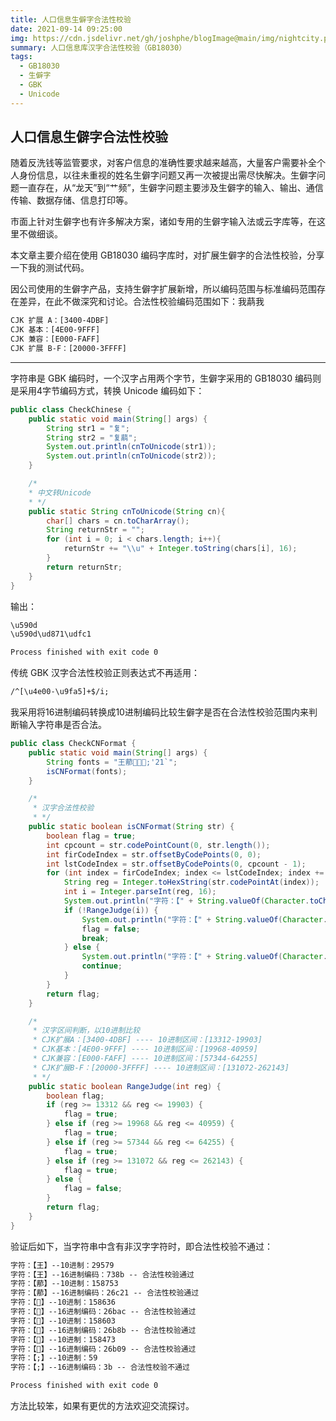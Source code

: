 ```yaml
---
title: 人口信息生僻字合法性校验
date: 2021-09-14 09:25:00
img: https://cdn.jsdelivr.net/gh/joshphe/blogImage@main/img/nightcity.png  #设置本地图片
summary: 人口信息库汉字合法性校验（GB18030）
tags:
  - GB18030
  - 生僻字
  - GBK
  - Unicode
---
```


## 人口信息生僻字合法性校验

随着反洗钱等监管要求，对客户信息的准确性要求越来越高，大量客户需要补全个人身份信息，以往未重视的姓名生僻字问题又再一次被提出需尽快解决。生僻字问题一直存在，从“龙天”到“艹频”，生僻字问题主要涉及生僻字的输入、输出、通信传输、数据存储、信息打印等。

市面上针对生僻字也有许多解决方案，诸如专用的生僻字输入法或云字库等，在这里不做细谈。

本文章主要介绍在使用 GB18030 编码字库时，对扩展生僻字的合法性校验，分享一下我的测试代码。

因公司使用的生僻字产品，支持生僻字扩展新增，所以编码范围与标准编码范围存在差异，在此不做深究和讨论。合法性校验编码范围如下：我𬟁我

```xml
CJK 扩展 A：[3400-4DBF]
CJK 基本：[4E00-9FFF]
CJK 兼容：[E000-FAFF]
CJK 扩展 B-F：[20000-3FFFF]
```

------

字符串是 GBK 编码时，一个汉字占用两个字节，生僻字采用的 GB18030 编码则是采用4字节编码方式，转换 Unicode 编码如下：

```java
public class CheckChinese {
    public static void main(String[] args) {
        String str1 = "复";
        String str2 = "复𬟁";
        System.out.println(cnToUnicode(str1));
        System.out.println(cnToUnicode(str2));
    }

    /*
    * 中文转Unicode
    * */
    public static String cnToUnicode(String cn){
        char[] chars = cn.toCharArray();
        String returnStr = "";
        for (int i = 0; i < chars.length; i++){
            returnStr += "\\u" + Integer.toString(chars[i], 16);
        }
        return returnStr;
    }
}
```

输出：

```xml
\u590d
\u590d\ud871\udfc1

Process finished with exit code 0
```

传统 GBK 汉字合法性校验正则表达式不再适用：

```xml
/^[\u4e00-\u9fa5]+$/i;
```

我采用将16进制编码转换成10进制编码比较生僻字是否在合法性校验范围内来判断输入字符串是否合法。

```java
public class CheckCNFormat {
    public static void main(String[] args) {
        String fonts = "王𦰡𦮬𦮋𦬉;'21`";
        isCNFormat(fonts);
    }

    /*
     * 汉字合法性校验
     * */
    public static boolean isCNFormat(String str) {
        boolean flag = true;
        int cpcount = str.codePointCount(0, str.length());
        int firCodeIndex = str.offsetByCodePoints(0, 0);
        int lstCodeIndex = str.offsetByCodePoints(0, cpcount - 1);
        for (int index = firCodeIndex; index <= lstCodeIndex; index += ((Character.isSupplementaryCodePoint(str.codePointAt(index))) ? 2 : 1)) {
            String reg = Integer.toHexString(str.codePointAt(index));
            int i = Integer.parseInt(reg, 16);
            System.out.println("字符：【" + String.valueOf(Character.toChars(str.codePointAt(index))) + "】--10进制：" + i);
            if (!RangeJudge(i)) {
                System.out.println("字符：【" + String.valueOf(Character.toChars(str.codePointAt(index))) + "】--16进制编码：" + reg + " -- " + "合法性校验不通过");
                flag = false;
                break;
            } else {
                System.out.println("字符：【" + String.valueOf(Character.toChars(str.codePointAt(index))) + "】--16进制编码：" + reg + " -- " + "合法性校验通过");
                continue;
            }
        }
        return flag;
    }

    /*
     * 汉字区间判断，以10进制比较
     * CJK扩展A：[3400-4DBF] ---- 10进制区间：[13312-19903]
     * CJK基本：[4E00-9FFF] ---- 10进制区间：[19968-40959]
     * CJK兼容：[E000-FAFF] ---- 10进制区间：[57344-64255]
     * CJK扩展B-F：[20000-3FFFF] ---- 10进制区间：[131072-262143]
     * */
    public static boolean RangeJudge(int reg) {
        boolean flag;
        if (reg >= 13312 && reg <= 19903) {
            flag = true;
        } else if (reg >= 19968 && reg <= 40959) {
            flag = true;
        } else if (reg >= 57344 && reg <= 64255) {
            flag = true;
        } else if (reg >= 131072 && reg <= 262143) {
            flag = true;
        } else {
            flag = false;
        }
        return flag;
    }
}
```

验证后如下，当字符串中含有非汉字字符时，即合法性校验不通过：

```xml
字符：【王】--10进制：29579
字符：【王】--16进制编码：738b -- 合法性校验通过
字符：【𦰡】--10进制：158753
字符：【𦰡】--16进制编码：26c21 -- 合法性校验通过
字符：【𦮬】--10进制：158636
字符：【𦮬】--16进制编码：26bac -- 合法性校验通过
字符：【𦮋】--10进制：158603
字符：【𦮋】--16进制编码：26b8b -- 合法性校验通过
字符：【𦬉】--10进制：158473
字符：【𦬉】--16进制编码：26b09 -- 合法性校验通过
字符：【;】--10进制：59
字符：【;】--16进制编码：3b -- 合法性校验不通过

Process finished with exit code 0
```



方法比较笨，如果有更优的方法欢迎交流探讨。